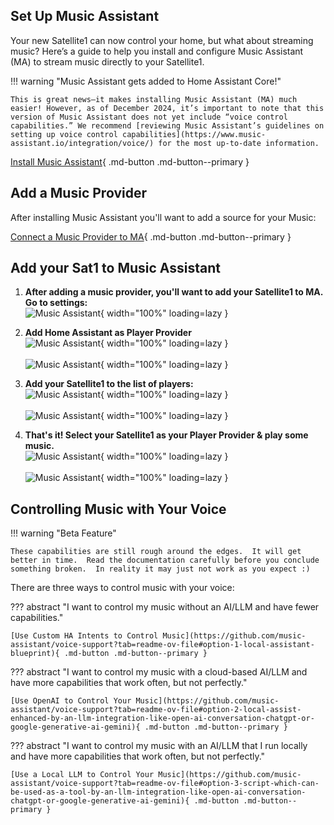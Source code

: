 ## Set Up Music Assistant

Your new Satellite1 can now control your home, but what about streaming music? Here’s a guide to help you install and configure Music Assistant (MA) to stream music directly to your Satellite1.

!!! warning "Music Assistant gets added to Home Assistant Core!"

    This is great news—it makes installing Music Assistant (MA) much easier! However, as of December 2024, it’s important to note that this version of Music Assistant does not yet include “voice control capabilities.” We recommend [reviewing Music Assistant’s guidelines on setting up voice control capabilities](https://www.music-assistant.io/integration/voice/) for the most up-to-date information.

[Install Music Assistant](https://www.music-assistant.io/installation/){ .md-button .md-button--primary }

## Add a Music Provider

After installing Music Assistant you'll want to add a source for your Music:

[Connect a Music Provider to MA](https://music-assistant.io/music-providers/){ .md-button .md-button--primary }

## Add your Sat1 to Music Assistant

1. <b>After adding a music provider, you'll want to add your Satellite1 to MA. Go to settings:</b>
<br>![Music Assistant](/assets/MA0.png){ width="100%" loading=lazy }</br>

2. <b>Add Home Assistant as Player Provider</b>
<br>![Music Assistant](/assets/MA1.png){ width="100%" loading=lazy }</br>
<br>![Music Assistant](/assets/MA2.png){ width="100%" loading=lazy }</br>

3. <b>Add your Satellite1 to the list of players:</b>
<br>![Music Assistant](/assets/MA3.png){ width="100%" loading=lazy }</br>
<br>![Music Assistant](/assets/MA4.png){ width="100%" loading=lazy }</br>

4. <b>That's it! Select your Satellite1 as your Player Provider & play some music.</b>
<br>![Music Assistant](/assets/MA5.png){ width="100%" loading=lazy }</br>
<br>![Music Assistant](/assets/MA6.png){ width="100%" loading=lazy }</br>

## Controlling Music with Your Voice

!!! warning "Beta Feature"

    These capabilities are still rough around the edges.  It will get better in time.  Read the documentation carefully before you conclude something broken.  In reality it may just not work as you expect :)

There are three ways to control music with your voice:

??? abstract "I want to control my music without an AI/LLM and have fewer capabilities."

    [Use Custom HA Intents to Control Music](https://github.com/music-assistant/voice-support?tab=readme-ov-file#option-1-local-assistant-blueprint){ .md-button .md-button--primary }

??? abstract "I want to control my music with a cloud-based AI/LLM and have more capabilities that work often, but not perfectly."

    [Use OpenAI to Control Your Music](https://github.com/music-assistant/voice-support?tab=readme-ov-file#option-2-local-assist-enhanced-by-an-llm-integration-like-open-ai-conversation-chatgpt-or-google-generative-ai-gemini){ .md-button .md-button--primary }

??? abstract "I want to control my music with an AI/LLM that I run locally and have more capabilities that work often, but not perfectly."

    [Use a Local LLM to Control Your Music](https://github.com/music-assistant/voice-support?tab=readme-ov-file#option-3-script-which-can-be-used-as-a-tool-by-an-llm-integration-like-open-ai-conversation-chatgpt-or-google-generative-ai-gemini){ .md-button .md-button--primary }
